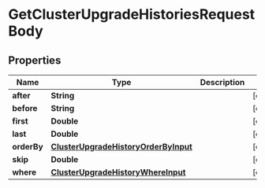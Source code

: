 

# GetClusterUpgradeHistoriesRequestBody


## Properties

Name | Type | Description | Notes
------------ | ------------- | ------------- | -------------
**after** | **String** |  |  [optional]
**before** | **String** |  |  [optional]
**first** | **Double** |  |  [optional]
**last** | **Double** |  |  [optional]
**orderBy** | [**ClusterUpgradeHistoryOrderByInput**](ClusterUpgradeHistoryOrderByInput.md) |  |  [optional]
**skip** | **Double** |  |  [optional]
**where** | [**ClusterUpgradeHistoryWhereInput**](ClusterUpgradeHistoryWhereInput.md) |  |  [optional]



